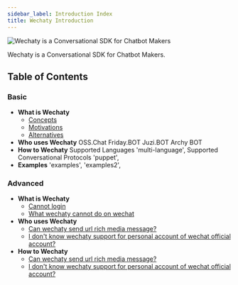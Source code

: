 ```yaml
---
sidebar_label: Introduction Index
title: Wechaty Introduction
---
```


![Wechaty is a Conversational SDK for Chatbot Makers](/img/wechaty-logo.svg)

Wechaty is a Conversational SDK for Chatbot Makers.

## Table of Contents

### Basic

- **What is Wechaty**
  - [Concepts](concepts.md)
  - [Motivations](motivations.md)
  - [Alternatives](alternatives.md)
- **Who uses Wechaty**
  OSS.Chat
  Friday.BOT
  Juzi.BOT
  Archy BOT
- **How to Wechaty**
  Supported Languages
      'multi-language',
  Supported Conversational Protocols
      'puppet',
- **Examples**
      'examples',
      'examples2',

### Advanced

- **What is Wechaty**
  - [Cannot login](#11-i-can-not-login-with-my-wechat-account)
  - [What wechaty cannot do on wechat](#a)
- **Who uses Wechaty**
  - [Can wechaty send url rich media message?](#b)
  - [I don't know wechaty support for personal account of wechat official account?](#c)
- **How to Wechaty**
  - [Can wechaty send url rich media message?](#b)
  - [I don't know wechaty support for personal account of wechat official account?](#c)
